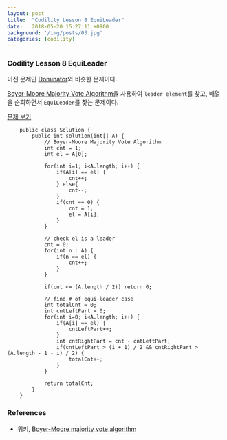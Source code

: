 ```yaml
---
layout: post
title:  "Codility Lesson 8 EquiLeader"
date:   2018-05-20 15:27:11 +0900
background: '/img/posts/03.jpg'
categories: [codility]
---
```


### Codility Lesson 8 EquiLeader
이전 문제인 [Dominator](https://app.codility.com/programmers/lessons/8-leader/dominator)와 비슷한 문제이다.

[Boyer-Moore Majority Vote Algorithm](https://en.wikipedia.org/wiki/Boyer%E2%80%93Moore_majority_vote_algorithm)을 사용하여
`leader element`를 찾고, 배열을 순회하면서 `EquiLeader`를 찾는 문제이다. 

[문제 보기](https://app.codility.com/programmers/lessons/8-leader/equi_leader)
~~~
    public class Solution {
        public int solution(int[] A) {
            // Boyer-Moore Majority Vote Algorithm
            int cnt = 1;
            int el = A[0];
            
            for(int i=1; i<A.length; i++) {
                if(A[i] == el) {
                    cnt++;
                } else{
                    cnt--;
                }
                if(cnt == 0) {
                    cnt = 1;
                    el = A[i];
                }
            }
            
            // check el is a leader
            cnt = 0;
            for(int n : A) {
                if(n == el) {
                    cnt++;
                }
            }
            
            if(cnt <= (A.length / 2)) return 0;
            
            // find # of equi-leader case
            int totalCnt = 0;
            int cntLeftPart = 0;
            for(int i=0; i<A.length; i++) {
                if(A[i] == el) {
                    cntLeftPart++;
                }
                int cntRightPart = cnt - cntLeftPart;
                if(cntLeftPart > (i + 1) / 2 && cntRightPart > (A.length - 1 - i) / 2) {
                    totalCnt++;
                }
            }
            
            return totalCnt;
        }
    }
~~~

### References
- 위키, [Boyer-Moore majority vote algorithm](https://en.wikipedia.org/wiki/Boyer%E2%80%93Moore_majority_vote_algorithm)